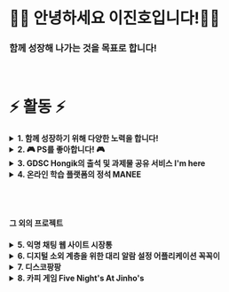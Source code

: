 
🙋‍♂️ 안녕하세요 이진호입니다!🙋‍♂️
==
### 함께 성장해 나가는 것을 목표로 합니다! 

<br>

# ⚡ 활동 ⚡

<details>
<summary>  <b> 1. 함께 성장하기 위해 다양한 노력을 합니다! </b> </summary>

## 1.1 홍익대학교 DevTalk 발표 영상
- [<b>객체지향과 디미터 법칙</b>](https://www.youtube.com/watch?v=tdXd-f7QCnE)
- [<b>A Star Algorithm과 Theta Star Algorithm</b>](https://www.youtube.com/watch?v=eY1BTlvbCXA)

## 1.2 GDSC Open Community 강사, 멘토링 활동 (23/03 ~ 23/06)
저희 홍익대학교는 선후배간 교류가 적고, 학우간 개발 지식의 공유가 부족한 편입니다. <br>
혼자 공부하는 것의 어려움을 잘 아는 만큼 GDSC Open Community를 통해 이런 문제를 해결하기 위해 노력하고 있습니다. <br>

<b> 이에 홍익대학교 컴퓨터 공학과 학생을 대상으로 기초 웹 스터디를 강의하고 있습니다. </b> <br>
현재 140분이 수강중이며, 어려운 기술을 재미있고 쉽게 알려주기 위해 다양한 노력을 기울였습니다. <br>

- [<b>기초 웹 스터디 강의 소개 페이지</b>](https://www.gdschongik.com/web-study/introduce) 
- [<b>수업과 실습 영상 유튜브</b>](https://www.youtube.com/watch?v=KpxVNBJ9UDw)
- [<b>질문 답변 공간</b>](https://dwaejinho.tistory.com/entry/GIT-GitThe-Information-Manager-from-Hell-%EA%B9%83%EA%B3%BC-%EA%B9%83%ED%97%88%EB%B8%8C)

그리고 기초 백엔드 스터디와 자바 스터디의 공동 멘토를 맡았습니다.

- [<b> 모던 자바인 액션 스터디 레포지토리 </b>](https://github.com/GDSC-Hongik/2023-2-OC-Java-Study)

<br>



## 1.3 함께 성장하기 위한 단체 스터디에 참여합니다. 
- [<b>GDSC Hongik Backend Team 스터디 레포지토리</b>](https://github.com/GDSC-Hongik/GDSC-1st-Backend-Study/tree/master/binary-ho)
- [<b>백기선 자바 라이브 스터디</b>](https://github.com/java-live-study/live-study/issues)
- [<b> 모던 자바인 액션 스터디 레포지토리 </b>](https://github.com/GDSC-Hongik/2023-2-OC-Java-Study)

## 1.4 페어 프로그래밍 멘토링 참여
좋은 기회로 멘토링과 페어 프로그래밍을 경험해 보았습니다. <br> 페어와 하루 종일 함께 개발하며, 많은 것을 배웠고, <Br> 멘토님들의 사려 깊은 피드백과 소통으로 함께 성장했습니다. 

- [멘토링 레포지토리](https://github.com/hongik-dev-mentoring)
- [페어 프로그래밍 레포지토리](https://github.com/hongik-dev-mentoring/java-lotto)

</details>


<details>
<summary> <b> 2. 🎮 PS를 좋아합니다! 🎮 </b> </summary>

## 알고리즘 관련 레포지토리

### [1. 알고리즘 자료구조 공부 정리 레포지토리](https://github.com/binary-ho/Algorithm-and-Data-Structure)
### [2. 자료구조 전공 수업 레포지토리](https://github.com/binary-ho/TIL-public/tree/main/3%ED%95%99%EB%85%84%202%ED%95%99%EA%B8%B0/Data%20Structure)
### [3. PS 코드 자동 저장 레포지토리 + 해설](https://github.com/binary-ho/BaekjoonRecord)
  

## BOJ tier
[![solved.ac tier](http://mazassumnida.wtf/api/v2/generate_badge?boj=dfghcvb11)](https://solved.ac/profile/dfghcvb11)  


### 외부 활동
- Samsung dx winter S/W algorithm Course (2021/12 ~ 2022/2)

</details>


<details>
<summary> 
  <b> 3. GDSC Hongik의 출석 및 과제물 공유 서비스 I'm here </b> 
</summary>

현재 강의중인 [GDSC 웹 기초 스터디](https://www.youtube.com/watch?v=KpxVNBJ9UDw)의 수강 신청 인원은 140명입니다. <Br>
매주 수업 시작 전 140분의 출석을 불러야 하는 문제를 해결하기 위해 직접 서비스를 개발했습니다.

### [I'm here 바로가기 - imhere.im](https://imhere.im)
첫 배포시까지 프론트엔드, 백엔드, 배포 모두를 담당했습니다. <br>


### [I'm here server 레포지토리](https://github.com/binary-ho/imhere-server)

- <img src="https://img.shields.io/badge/springboot-6DB33F?style=for-the-badge&logo=springboot&logoColor=white"> <img src="https://img.shields.io/badge/java-007396?style=for-the-badge&logo=Java&logoColor=white"> <img src="https://img.shields.io/badge/postgresql-4169E1?style=for-the-badge&logo=postgresql&logoColor=white"> <img src="https://img.shields.io/badge/redis-DC382D?style=for-the-badge&logo=redis&logoColor=white">

  
- <img src="https://img.shields.io/badge/amazon ec2-FF9900?style=for-the-badge&logo=amazonec2&logoColor=black"> <img src="https://img.shields.io/badge/amazonrds-527FFF?style=for-the-badge&logo=amazonrds&logoColor=white"> <img src="https://img.shields.io/badge/amazon s3-569A31?style=for-the-badge&logo=amazons3&logoColor=white">

### 관련 글
- [@WithSecurityContext를 이용해 커스텀 UserDetails SecurityContext Test 코드 작성하기](https://dwaejinho.tistory.com/entry/%EC%BB%A4%EC%8A%A4%ED%85%80-UserDetails-SecurityContext-Test-%EC%BD%94%EB%93%9C-%EC%9E%91%EC%84%B1%ED%95%98%EA%B8%B0)
- [S3와 CloudFront를 활용한 배포와 보안 설정](https://dwaejinho.tistory.com/entry/%EC%B6%A9%EA%B2%A9-S3-Hosting-%EC%9D%B4%EA%B2%83-%EC%84%A4%EC%A0%95-%EC%95%88-%ED%95%98%EC%9E%90-%EA%B0%9C%EC%9D%B8%EC%A0%95%EB%B3%B4-%EC%88%A0%EC%88%A0)
- [Nginx 다중 소스 허용과 if 문법](https://dwaejinho.tistory.com/entry/Nginx-%EC%95%85%EB%A7%88%EC%9D%98-IF-Dont-try-if-at-home)
 
</details>


<details>
<summary>  <b> 4. 온라인 학습 플랫폼의 정석 MANEE </b> </summary>

### 온라인 학습 플랫폼의 정석 MANEE! 23년 6월 출시 예정 <br> [바로가기](https://maneestudy.com/) <br>

manee에 풀스택으로 참여하여 다양한 기능 구현과 성능 개선을 경험했습니다. <br>
- 회원 초대, 랭킹, 결제 등 다양한 피처와 페이지를 개발했습니다.
- 성능을 개선하기 위해 항상 고민하고 리팩토링했습니다.
- [FaaS와 비동기 처리로 브라우저의 부담 줄여주기](https://dwaejinho.tistory.com/entry/backend-%ED%94%84%EB%A1%A0%ED%8A%B8%EC%97%90%EC%84%9C-%EC%8B%A4%ED%96%89%ED%95%98%EB%8A%94-%EB%A1%9C%EC%A7%81%EC%9D%84-%EB%B0%B1%EC%95%A4%EB%93%9C%EC%97%90%EC%84%9C-%EC%8B%A4%ED%96%89%ED%95%98%EA%B8%B0)
- 클래스형 컴포넌트에서 함수형 컴포넌트로 전환
- [비효율적인 NoSQL firebase 쿼리](https://github.com/binary-ho/TIL-public/blob/main/Firebase/firebase%20%EC%BF%BC%EB%A6%AC%20%EB%B9%84%ED%9A%A8%EC%9C%A8%20%EA%B0%9C%EC%84%A0.md)

</details>

<br> <br>

#### 그 외의 프로젝트

<details>
<summary>  <b> 5. 익명 채팅 웹 사이트 시장통 </b> </summary>

#### 익명 채팅 웹 사이트 [<U>시장통</U>][sijangtong]
[sijangtong]: https://github.com/binary-ho/sijangtong-client "Go sijangtong"

- <img src="https://user-images.githubusercontent.com/71186266/188351720-62bc1226-6fdb-4dfb-b1bc-cb18eb22fea8.png" width=60%> 
- <img src="https://user-images.githubusercontent.com/71186266/188351715-0c549b79-097b-4370-8744-0a1748918abf.png" width=60%>
- <img src="https://user-images.githubusercontent.com/71186266/188512988-3083ed89-2f7d-4f01-94b1-4bad8fd14780.jpg" width=70%> 

- **[<U> 시장통 Server </U>](https://github.com/binary-ho/sijangtong-server)**: Spring STOMP + WebSocket로 구현.
- **[<U> 시장통 Client </U>](https://github.com/binary-ho/sijangtong-client)**: React로 구성 SockJS로 서버와 통신. 
- **배포**: AWS EC2에 두 프로젝트를 동시에 배포. 서버 프로젝트는 nohup으로, 클라이언트 프로젝트는 pm2로 배포중.
- **CI/CD**: Travis CI를 통해 프로젝트 push 발생시 자동으로 빌드함. 빌드한 jar 파일은 Amazone S3에 저장되고, Amazone Deploy에 배포 요청함. Amazone Deploy에서는 배포 요청시 S3에서 빌드 파일 가져와서 배포함.
- 시작 버튼을 누르면 익명 채팅방에 입장하게 됩니다. 자동으로 닉네임과 색상이 주어집니다. 
- 시작 버튼을 누를 시 모든 참여자는 같은 prefixes를 가지는 api를 구독합니다. 채팅을 입력하고 전송 버튼을 누를 시, 같은 prefixes를 구독하는 모든 참여자들에게 매세지를 전달합니다. 응용하면 다수의 방이나 개인간 채팅도 구현이 가능합니다.
- <img src="https://img.shields.io/badge/react-61DAFB?style=for-the-badge&logo=react&logoColor=white"> <img src="https://img.shields.io/badge/javascript-F7DF1E?style=for-the-badge&logo=javascript&logoColor=black"> /  <img src="https://img.shields.io/badge/springboot-6DB33F?style=for-the-badge&logo=springboot&logoColor=white"> <img src="https://img.shields.io/badge/java-007396?style=for-the-badge&logo=Java&logoColor=white"> / <img src="https://img.shields.io/badge/amazon ec2-FF9900?style=for-the-badge&logo=amazonec2&logoColor=black"> <img src="https://img.shields.io/badge/amazon s3-569A31?style=for-the-badge&logo=amazons3&logoColor=white"> <img src="https://img.shields.io/badge/travis ci-3EAAAF?style=for-the-badge&logo=travisci&logoColor=black">
</details>

<details>
<summary>  <b> 6. 디지털 소외 계층을 위한 대리 알람 설정 어플리케이션 꼭꼭이 </b> </summary>

#### 디지털 소외 계층을 위한 대리 알람 설정 어플리케이션 [<U>꼭꼭이</U>][KkokKkogi] (21/11/01 \~ 21/12/07)
[KkokKkogi]: https://github.com/binary-ho/KkokKkogi "Go KkokKkogi"

- <img src="https://user-images.githubusercontent.com/71186266/157553114-00a5305b-dd24-4cc5-bdaf-b589dc869b97.png" width=40%>
- 복지사나 보호자를 위한 독거노인이나 장애 아동 대상 복약 알람 어플리케이션  
- 회원가입, 로그인, 회원 종류에 따라 다른 화면, 간편한 대리 알람 설정, 알람 확인, 실시간 채팅, 접속 확인 등 구현
- <img src="https://img.shields.io/badge/java-007396?style=for-the-badge&logo=java&logoColor=white"> <img src="https://img.shields.io/badge/androidstudio-3DDC84?style=for-the-badge&logo=androidstudio&logoColor=white"> <img src="https://img.shields.io/badge/firebase-FFCA28?style=for-the-badge&logo=firebase&logoColor=white">
</details>


<details>
<summary>  <b> 7. 디스코팡팡 </b> </summary>

#### 쇼핑몰 DB 설계 프로젝트 [<U>디스코팡팡</U>][Discopangpang]
[Discopangpang]: https://github.com/binary-ho/Discopangpang/ "Go Discopangpang"

- <img src="https://user-images.githubusercontent.com/71186266/201459483-44a21461-4dc3-42ce-af6f-5150d10415d7.jpg" width=60%> 
- <img src="https://user-images.githubusercontent.com/71186266/201605825-20fe821b-0ee6-47a6-9399-f460a8400e67.png" width=60%>
- <img src="https://user-images.githubusercontent.com/71186266/201471625-d74eff09-d701-4634-8955-209f7c2384ce.png" width=40%> <img src="https://user-images.githubusercontent.com/71186266/201471626-1f902a00-a4c2-44d6-a35b-a662453a7c31.png" width=40%> 


- 쇼핑몰 쿠팡의 화면을 분석하여 DB를 비슷하게 설계해보는 프로젝트.
- 추측한 내용을 기반으로 관계 모델과 ER 다이어그램을 그려보고 Spring Entitiy까지 설계.
- 간단한 비즈니스 로직과, 클라이언트단 설계 예정. 

- <img src="https://img.shields.io/badge/springboot-6DB33F?style=for-the-badge&logo=springboot&logoColor=white"> <img src="https://img.shields.io/badge/MySQL-4479A1?style=for-the-badge&logo=MySQL&logoColor=white"> <img src="https://img.shields.io/badge/java-007396?style=for-the-badge&logo=Java&logoColor=white">
</details>

<details>
<summary> <b> 8. 카피 게임 Five Night's At Jinho's </b> </summary>

#### 카피 게임 [<U>Five Night's At Jinho's</U>][FiveNightsAtJinhos] (20/10/18 \~ 20/11/25)
[FiveNightsAtJinhos]: https://github.com/binary-ho/Five-Nights-at-Jinho-s "Go FiveNightsAtJinhos"

  
- <img src="https://user-images.githubusercontent.com/71186266/157548182-4fa76d1f-b31b-4059-97a5-d0a077fcd1cd.png" width=60%>
- 유명 공포 게임 Five Night's At Freddy's의 카피 게임
- 코드를 찾아보지 않고, 다회의 플레이로 직접 비슷한 플레이 구현
- <img src="https://img.shields.io/badge/C Sharp-239120?style=for-the-badge&logo=c sharp&logoColor=white"> <img src="https://img.shields.io/badge/Unity 3D-181717?style=for-the-badge&logo=unity&logoColor=white">
</details>

<br/><br/>



<!--
맨날 찾는 아이콘 검색 사이트: https://simpleicons.org/

<p>
<img src="https://github-readme-stats.vercel.app/api/top-langs/?username=binary-ho&layout=compact&theme=cobalt"/>
</p>

**binary-ho/binary-ho** is a ✨ _special_ ✨ repository because its `README.md` (this file) appears on your GitHub profile.

Here are some ideas to get you started:

- 🔭 I’m currently working on ...
- 🌱 I’m currently learning ...
- 👯 I’m looking to collaborate on ...
- 🤔 I’m looking for help with ...
- 💬 Ask me about ...
- 📫 How to reach me: ...
- 😄 Pronouns: ...
- ⚡ Fun fact: ...
--->
